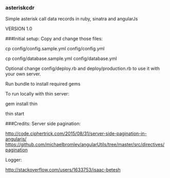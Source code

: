 ### asteriskcdr
Simple asterisk call data records in ruby, sinatra and angularJs

VERSION 1.0

###Initial setup:
Copy and change those files:

cp config/config.sample.yml config/config.yml

cp config/database.sample.yml config/database.yml

Optional change config/deploy.rb and deploy/production.rb to use it with your own server.

Run bundle to install required gems

To run locally with thin server:

gem install thin

thin start

###Credits:
Server side pagination:

http://code.ciphertrick.com/2015/08/31/server-side-pagination-in-angularjs/
https://github.com/michaelbromley/angularUtils/tree/master/src/directives/pagination

Logger:

http://stackoverflow.com/users/1633753/isaac-betesh

